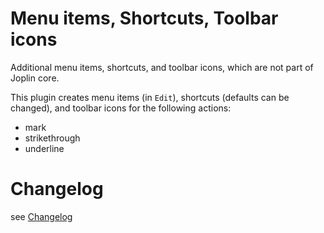 # Menu items, Shortcuts, Toolbar icons

Additional menu items, shortcuts, and toolbar icons, which are not part of Joplin core.

This plugin creates menu items (in `Edit`), shortcuts (defaults can be changed), and toolbar icons for the following actions:

- mark
- strikethrough
- underline

# Changelog

see [Changelog](https://github.com/tessus/joplin-plugin-menu-shortcut-toolbar/blob/master/Changelog.md)
